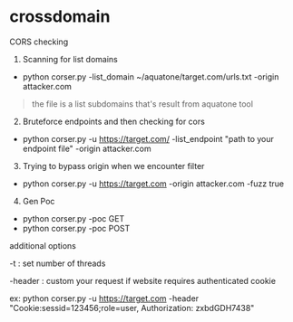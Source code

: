 # crossdomain
CORS checking
1. Scanning for list domains
* python corser.py -list_domain ~/aquatone/target.com/urls.txt -origin attacker.com

>the file is a list subdomains that's result from aquatone tool

2. Bruteforce endpoints and then checking for cors
* python corser.py -u https://target.com/ -list_endpoint "path to your endpoint file" -origin attacker.com

3. Trying to bypass origin when we encounter filter
* python corser.py -u https://target.com -origin attacker.com -fuzz true

4. Gen Poc
* python corser.py -poc GET
* python corser.py -poc POST

additional options

-t : set number of threads

-header : custom your request if website requires authenticated cookie

ex: python corser.py -u https://target.com -header "Cookie:sessid=123456;role=user, Authorization: zxbdGDH7438"
